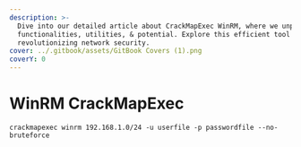 ```yaml
---
description: >-
  Dive into our detailed article about CrackMapExec WinRM, where we unpick its
  functionalities, utilities, & potential. Explore this efficient tool
  revolutionizing network security.
cover: ../.gitbook/assets/GitBook Covers (1).png
coverY: 0
---
```


# WinRM CrackMapExec

```
crackmapexec winrm 192.168.1.0/24 -u userfile -p passwordfile --no-bruteforce
```
